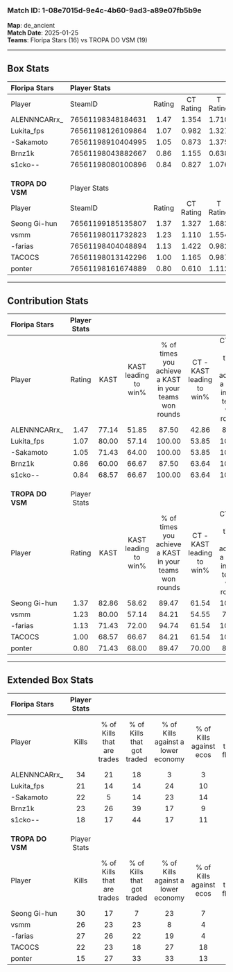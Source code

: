 ### Match ID: 1-08e7015d-9e4c-4b60-9ad3-a89e07fb5b9e  
**Map**: de_ancient  
**Match Date**: 2025-01-25  
**Teams**: Floripa Stars (16) vs TROPA DO VSM (19)  

---  

## Box Stats  

| **Floripa Stars** | Player Stats      |        |           |          |       |      |       |         |        |      |     |
| :- | :- | :-: | :-: | :-: | :-: | :-: | :-: | :-: | :-: | :-: | :-: |
| Player            | SteamID           | Rating | CT Rating | T Rating | KAST  | ADR  | Kills | Assists | Deaths | K/D  | HS% |
| ALENNNCARrx_      | 76561198348184631 |  1.47  |   1.354   |  1.710   | 77.14 | 95.8 |  34   |    5    |   21   | 1.62 | 29  |
| Lukita_fps        | 76561198126109864 |  1.07  |   0.982   |  1.327   | 80.00 | 65.4 |  21   |    7    |   21   | 1.00 | 52  |
| -Sakamoto         | 76561198910404995 |  1.05  |   0.873   |  1.375   | 71.43 | 65.5 |  22   |    6    |   20   | 1.10 | 45  |
| Brnz1k            | 76561198043882667 |  0.86  |   1.155   |  0.638   | 60.00 | 67.4 |  23   |    5    |   29   | 0.79 | 52  |
| s1cko--           | 76561198080100896 |  0.84  |   0.827   |  1.076   | 68.57 | 74.9 |  18   |   13    |   29   | 0.62 | 38  |
|                   |                   |        |           |          |       |      |       |         |        |      |     |
|                   |                   |        |           |          |       |      |       |         |        |      |     |
|                   |                   |        |           |          |       |      |       |         |        |      |     |
| **TROPA DO VSM**  | Player Stats      |        |           |          |       |      |       |         |        |      |     |
| Player            | SteamID           | Rating | CT Rating | T Rating | KAST  | ADR  | Kills | Assists | Deaths | K/D  | HS% |
| Seong Gi-hun      | 76561199185135807 |  1.37  |   1.327   |  1.683   | 82.86 | 96.5 |  30   |   11    |   25   | 1.20 | 56  |
| vsmm              | 76561198011732823 |  1.23  |   1.110   |  1.554   | 80.00 | 88.1 |  26   |    8    |   24   | 1.08 | 61  |
| -farias           | 76561198404048894 |  1.13  |   1.422   |  0.982   | 71.43 | 61.9 |  27   |    2    |   21   | 1.29 | 29  |
| TACOCS            | 76561198013142296 |  1.00  |   1.165   |  0.987   | 68.57 | 76.5 |  22   |    9    |   25   | 0.88 | 40  |
| ponter            | 76561198161674889 |  0.80  |   0.610   |  1.112   | 71.43 | 58.4 |  15   |    5    |   23   | 0.65 | 53  |
---  

## Contribution Stats  

| **Floripa Stars** | Player Stats |       |                      |                                                        |                           |                                                             |                          |                                                            |
| :- | :-: | :-: | :-: | :-: | :-: | :-: | :-: | :-: |
| Player            |    Rating    | KAST  | KAST leading to win% | % of times you achieve a KAST in your teams won rounds | CT - KAST leading to win% | CT - % of times you achieve a KAST in your teams won rounds | T - KAST leading to win% | T - % of times you achieve a KAST in your teams won rounds |
| ALENNNCARrx_      |     1.47     | 77.14 |        51.85         |                         87.50                          |           42.86           |                            85.71                            |          61.54           |                           88.89                            |
| Lukita_fps        |     1.07     | 80.00 |        57.14         |                         100.00                         |           53.85           |                           100.00                            |          60.00           |                           100.00                           |
| -Sakamoto         |     1.05     | 71.43 |        64.00         |                         100.00                         |           53.85           |                           100.00                            |          75.00           |                           100.00                           |
| Brnz1k            |     0.86     | 60.00 |        66.67         |                         87.50                          |           63.64           |                           100.00                            |          70.00           |                           77.78                            |
| s1cko--           |     0.84     | 68.57 |        66.67         |                         100.00                         |           63.64           |                           100.00                            |          69.23           |                           100.00                           |
|                   |              |       |                      |                                                        |                           |                                                             |                          |                                                            |
|                   |              |       |                      |                                                        |                           |                                                             |                          |                                                            |
|                   |              |       |                      |                                                        |                           |                                                             |                          |                                                            |
| **TROPA DO VSM**  | Player Stats |       |                      |                                                        |                           |                                                             |                          |                                                            |
| Player            |    Rating    | KAST  | KAST leading to win% | % of times you achieve a KAST in your teams won rounds | CT - KAST leading to win% | CT - % of times you achieve a KAST in your teams won rounds | T - KAST leading to win% | T - % of times you achieve a KAST in your teams won rounds |
| Seong Gi-hun      |     1.37     | 82.86 |        58.62         |                         89.47                          |           61.54           |                           100.00                            |          56.25           |                           81.82                            |
| vsmm              |     1.23     | 80.00 |        57.14         |                         84.21                          |           54.55           |                            75.00                            |          58.82           |                           90.91                            |
| -farias           |     1.13     | 71.43 |        72.00         |                         94.74                          |           61.54           |                           100.00                            |          83.33           |                           90.91                            |
| TACOCS            |     1.00     | 68.57 |        66.67         |                         84.21                          |           61.54           |                           100.00                            |          72.73           |                           72.73                            |
| ponter            |     0.80     | 71.43 |        68.00         |                         89.47                          |           70.00           |                            87.50                            |          66.67           |                           90.91                            |
---  

## Extended Box Stats  

| **Floripa Stars** | Player Stats |                            |                            |                                    |                         |                              |                                 |        |                             |                                     |                          |                               |                            |
| :- | :-: | :-: | :-: | :-: | :-: | :-: | :-: | :-: | :-: | :-: | :-: | :-: | :-: |
| Player            |    Kills     | % of Kills that are trades | % of Kills that got traded | % of Kills against a lower economy | % of Kills against ecos | % of Kills that are flawless | % of Kills that are close duels | Deaths | % of Deaths that get traded | % of Deaths against a lower economy | % of Deaths against ecos | % of Deaths that are flawless | % of Deaths that are close |
| ALENNNCARrx_      |      34      |             21             |             18             |                 3                  |            3            |              62              |                0                |   21   |             19              |                 10                  |            0             |              81               |             5              |
| Lukita_fps        |      21      |             14             |             14             |                 24                 |           10            |              67              |                0                |   21   |             24              |                  5                  |            0             |              67               |             10             |
| -Sakamoto         |      22      |             5              |             14             |                 23                 |           14            |              73              |                5                |   20   |             20              |                 15                  |            5             |              60               |             5              |
| Brnz1k            |      23      |             26             |             39             |                 17                 |            9            |              48              |                4                |   29   |             10              |                  7                  |            3             |              69               |             0              |
| s1cko--           |      18      |             17             |             44             |                 17                 |           11            |              33              |                6                |   29   |             24              |                 10                  |            3             |              41               |             7              |
|                   |              |                            |                            |                                    |                         |                              |                                 |        |                             |                                     |                          |                               |                            |
|                   |              |                            |                            |                                    |                         |                              |                                 |        |                             |                                     |                          |                               |                            |
|                   |              |                            |                            |                                    |                         |                              |                                 |        |                             |                                     |                          |                               |                            |
| **TROPA DO VSM**  | Player Stats |                            |                            |                                    |                         |                              |                                 |        |                             |                                     |                          |                               |                            |
| Player            |    Kills     | % of Kills that are trades | % of Kills that got traded | % of Kills against a lower economy | % of Kills against ecos | % of Kills that are flawless | % of Kills that are close duels | Deaths | % of Deaths that get traded | % of Deaths against a lower economy | % of Deaths against ecos | % of Deaths that are flawless | % of Deaths that are close |
| Seong Gi-hun      |      30      |             17             |             7              |                 23                 |            7            |              57              |                0                |   25   |             36              |                  4                  |            0             |              60               |             8              |
| vsmm              |      26      |             23             |             23             |                 8                  |            4            |              50              |               12                |   24   |             29              |                  8                  |            0             |              38               |             4              |
| -farias           |      27      |             26             |             22             |                 19                 |            4            |              78              |                4                |   21   |             19              |                  5                  |            0             |              71               |             0              |
| TACOCS            |      22      |             23             |             18             |                 27                 |           18            |              73              |                0                |   25   |             20              |                 12                  |            4             |              68               |             0              |
| ponter            |      15      |             27             |             33             |                 33                 |           13            |              53              |               13                |   23   |             17              |                  9                  |            9             |              52               |             0              |
